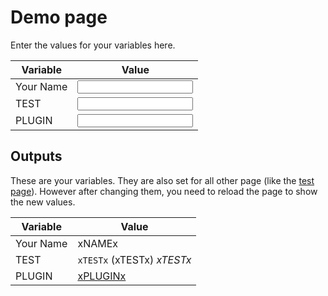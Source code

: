 # Demo page

Enter the values for your variables here.

Variable | Value
---|---
Your Name | <input data-input-for="NAME">
TEST | <input data-input-for="TEST">
PLUGIN | <input data-input-for="PLUGIN">

## Outputs

These are your variables.
They are also set for all other page (like the [test page](tests.md)).
However after changing them, you need to reload the page to show the new values.

Variable | Value
---|---
Your Name | xNAMEx
TEST | `xTESTx` (xTESTx) *xTESTx*
PLUGIN | [xPLUGINx](#outputs)
